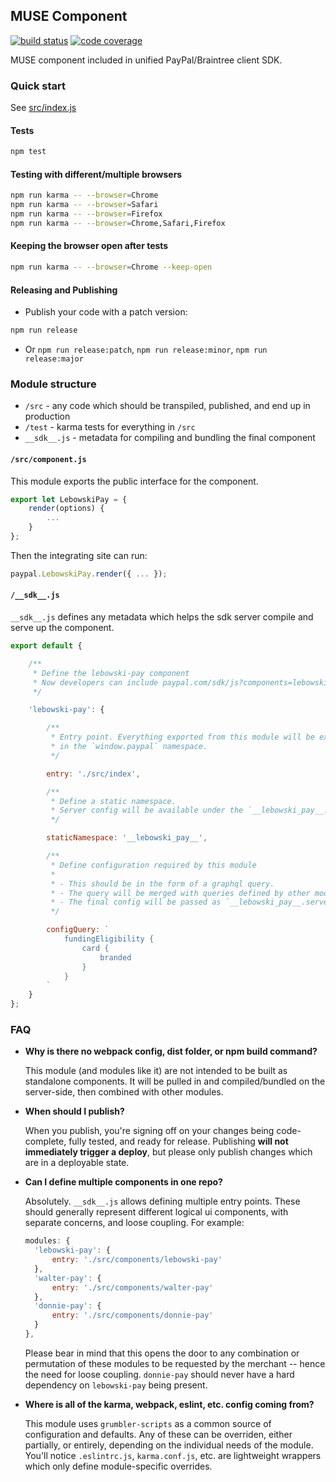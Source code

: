 MUSE Component
----------------------------------

[![build status][build-badge]][build]
[![code coverage][coverage-badge]][coverage]

[build-badge]: https://img.shields.io/github/workflow/status/paypal/paypal-muse-components/build?logo=github&style=flat-square
[build]: https://github.com/paypal/paypal-muse-components/actions?query=workflow%3Abuild
[coverage-badge]: https://img.shields.io/codecov/c/github/paypal/paypal-muse-components.svg?style=flat-square
[coverage]: https://codecov.io/github/paypal/paypal-muse-components/


MUSE component included in unified PayPal/Braintree client SDK.

### Quick start

See [src/index.js](./src/index.js)

#### Tests

```bash
npm test
```

#### Testing with different/multiple browsers

```bash
npm run karma -- --browser=Chrome
npm run karma -- --browser=Safari
npm run karma -- --browser=Firefox
npm run karma -- --browser=Chrome,Safari,Firefox
```

#### Keeping the browser open after tests

```bash
npm run karma -- --browser=Chrome --keep-open
```

#### Releasing and Publishing

- Publish your code with a patch version: 

```bash
npm run release
```

- Or `npm run release:patch`, `npm run release:minor`, `npm run release:major`

### Module structure

- `/src` - any code which should be transpiled, published, and end up in production
- `/test` - karma tests for everything in `/src`
- `__sdk__.js` - metadata for compiling and bundling the final component

#### `/src/component.js`

This module exports the public interface for the component.

```javascript
export let LebowskiPay = {
    render(options) {
        ...
    }
};
```

Then the integrating site can run:

```javascript
paypal.LebowskiPay.render({ ... });
```

#### `/__sdk__.js`

`__sdk__.js` defines any metadata which helps the sdk server compile and serve up the component.

```javascript
export default {

    /**
     * Define the lebowski-pay component
     * Now developers can include paypal.com/sdk/js?components=lebowski-pay
     */

    'lebowski-pay': {

        /**
         * Entry point. Everything exported from this module will be exported
         * in the `window.paypal` namespace.
         */

        entry: './src/index',

        /**
         * Define a static namespace.
         * Server config will be available under the `__lebowski_pay__.serverConfig` global
         */

        staticNamespace: '__lebowski_pay__',

        /**
         * Define configuration required by this module
         * 
         * - This should be in the form of a graphql query.
         * - The query will be merged with queries defined by other modules
         * - The final config will be passed as `__lebowski_pay__.serverConfig` in `./src/index` 
         */

        configQuery: `
            fundingEligibility {
                card {
                    branded
                }
            }
        `
    }
};
```


### FAQ

- **Why is there no webpack config, dist folder, or npm build command?**
  
  This module (and modules like it) are not intended to be built as standalone components. It will be pulled in and compiled/bundled on the server-side, then combined with other modules.

- **When should I publish?**
  
  When you publish, you're signing off on your changes being code-complete, fully tested, and ready for release. Publishing **will not immediately trigger a deploy**, but please only publish changes which are in a deployable state.

- **Can I define multiple components in one repo?**

  Absolutely. `__sdk__.js` allows defining multiple entry points. These should generally represent different logical ui components, with separate concerns, and loose coupling. For example:

  ```javascript
  modules: {
    'lebowski-pay': {
        entry: './src/components/lebowski-pay'
    },
    'walter-pay': {
        entry: './src/components/walter-pay'
    },
    'donnie-pay': {
        entry: './src/components/donnie-pay'
    }
  },
  ```

  Please bear in mind that this opens the door to any combination or permutation of these modules to be requested by the merchant -- hence the need for loose coupling. `donnie-pay` should never have a hard dependency on `lebowski-pay` being present.

- **Where is all of the karma, webpack, eslint, etc. config coming from?**

  This module uses `grumbler-scripts` as a common source of configuration and defaults. Any of these can be overriden, either partially, or entirely, depending on the individual needs of the module. You'll notice `.eslintrc.js`, `karma.conf.js`, etc. are lightweight wrappers which only define module-specific overrides.
